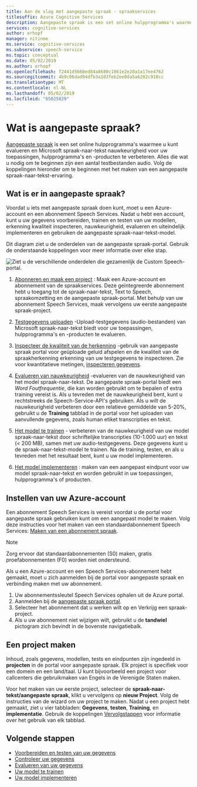 ```yaml
---
title: Aan de slag met aangepaste spraak - spraakservices
titlesuffix: Azure Cognitive Services
description: Aangepaste spraak is een set online hulpprogramma's waarmee u kunt evalueren en Microsoft spraak-naar-tekst nauwkeurigheid voor uw toepassingen, hulpprogramma's en -producten te verbeteren. Alles die wat u nodig om te beginnen zijn een aantal testbestanden audio. Volg de koppelingen hieronder om te beginnen met het maken van een aangepaste spraak-naar-tekst-ervaring.
services: cognitive-services
author: erhopf
manager: nitinme
ms.service: cognitive-services
ms.subservice: speech-service
ms.topic: conceptual
ms.date: 05/02/2019
ms.author: erhopf
ms.openlocfilehash: f2441d5660ed84a8680c1861e2e20a1a17ee4762
ms.sourcegitcommit: 4b9c06dad94dfb3a103feb2ee0da5a6202c910cc
ms.translationtype: MT
ms.contentlocale: nl-NL
ms.lasthandoff: 05/02/2019
ms.locfileid: "65025829"
---
```

# <a name="what-is-custom-speech"></a>Wat is aangepaste spraak?

[Aangepaste spraak](https://aka.ms/custom-speech) is een set online hulpprogramma's waarmee u kunt evalueren en Microsoft spraak-naar-tekst nauwkeurigheid voor uw toepassingen, hulpprogramma's en -producten te verbeteren. Alles die wat u nodig om te beginnen zijn een aantal testbestanden audio. Volg de koppelingen hieronder om te beginnen met het maken van een aangepaste spraak-naar-tekst-ervaring.

## <a name="whats-in-custom-speech"></a>Wat is er in aangepaste spraak?

Voordat u iets met aangepaste spraak doen kunt, moet u een Azure-account en een abonnement Speech Services. Nadat u hebt een account, kunt u uw gegevens voorbereiden, trainen en testen van uw modellen, erkenning kwaliteit inspecteren, nauwkeurigheid, evalueren en uiteindelijk implementeren en gebruiken de aangepaste spraak-naar-tekst-model.

Dit diagram ziet u de onderdelen van de aangepaste spraak-portal. Gebruik de onderstaande koppelingen voor meer informatie over elke stap.

![Ziet u de verschillende onderdelen die gezamenlijk de Custom Speech-portal.](./media/custom-speech/custom-speech-overview.png)

1. [Abonneren en maak een project](#set-up-your-azure-account) : Maak een Azure-account en abonnement van de spraakservices. Deze geïntegreerde abonnement hebt u toegang tot de spraak-naar-tekst, Text to Speech, spraakomzetting en de aangepaste spraak-portal. Met behulp van uw abonnement Speech Services, maak vervolgens uw eerste aangepaste spraak-project.

2. [Testgegevens uploaden](how-to-custom-speech-test-data.md) -Upload-testgegevens (audio-bestanden) van Microsoft spraak-naar-tekst biedt voor uw toepassingen, hulpprogramma's en -producten te evalueren.

3. [Inspecteer de kwaliteit van de herkenning](how-to-custom-speech-inspect-data.md) -gebruik van aangepaste spraak portal voor geüploade geluid afspelen en de kwaliteit van de spraakherkenning erkenning van uw testgegevens te inspecteren. Zie voor kwantitatieve metingen, [inspecteren gegevens](how-to-custom-speech-inspect-data.md).

4. [Evalueren van nauwkeurigheid](how-to-custom-speech-evaluate-data.md) -evalueren van de nauwkeurigheid van het model spraak-naar-tekst. De aangepaste spraak-portal biedt een *Word Foutfrequentie*, die kan worden gebruikt om te bepalen of extra training vereist is. Als u tevreden met de nauwkeurigheid bent, kunt u rechtstreeks de Speech-Service-API's gebruiken. Als u wilt de nauwkeurigheid verbeteren door een relatieve gemiddelde van 5-20%, gebruikt u de **Training** tabblad in de portal voor het uploaden van aanvullende gegevens, zoals human etiket transcripties en tekst.

5. [Het model te trainen](how-to-custom-speech-train-model.md) - verbeteren van de nauwkeurigheid van uw model spraak-naar-tekst door schriftelijke transcripties (10-1.000 uur) en tekst (< 200 MB), samen met uw audio-testgegevens. Deze gegevens kunt u de spraak-naar-tekst-model te trainen. Na de training, testen, en als u tevreden met het resultaat bent, kunt u uw model implementeren.

6. [Het model implementeren](how-to-custom-speech-deploy-model.md) : maken van een aangepast eindpunt voor uw model spraak-naar-tekst en worden gebruikt in uw toepassingen, hulpprogramma's of producten.

## <a name="set-up-your-azure-account"></a>Instellen van uw Azure-account

Een abonnement Speech Services is vereist voordat u de portal voor aangepaste spraak gebruiken kunt om een aangepast model te maken. Volg deze instructies voor het maken van een standaardabonnement Speech Services: [Maken van een abonnement spraak](https://docs.microsoft.com/en-us/azure/cognitive-services/speech-service/get-started#new-azure-account).

> [!NOTE]
> Zorg ervoor dat standaardabonnementen (S0) maken, gratis proefabonnementen (F0) worden niet ondersteund.

Als u een Azure-account en een Speech Services-abonnement hebt gemaakt, moet u zich aanmelden bij de portal voor aangepaste spraak en verbinding maken met uw abonnement.

1. Uw abonnementssleutel Speech Services ophalen uit de Azure portal.
2. Aanmelden bij de [aangepaste spraak portal](https://aka.ms/custom-speech).
3. Selecteer het abonnement dat u werken wilt op en Verkrijg een spraak-project.
4. Als u uw abonnement niet wijzigen wilt, gebruikt u de **tandwiel** pictogram zich bevindt in de bovenste navigatiebalk.

## <a name="how-to-create-a-project"></a>Een project maken

Inhoud, zoals gegevens, modellen, tests en eindpunten zijn ingedeeld in **projecten** in de portal voor aangepaste spraak. Elk project is specifiek voor een domein en een land/taal. U kunt bijvoorbeeld een project voor callcenters die gebruikmaken van Engels in de Verenigde Staten maken.

Voor het maken van uw eerste project, selecteer de **spraak-naar-tekst/aangepaste spraak**, klikt u vervolgens op **nieuw Project**. Volg de instructies van de wizard om uw project te maken. Nadat u een project hebt gemaakt, ziet u vier tabbladen: **Gegevens**, **testen**, **Training**, en **implementatie**. Gebruik de koppelingen [Vervolgstappen](#next-steps) voor informatie over het gebruik van elk tabblad.

## <a name="next-steps"></a>Volgende stappen

* [Voorbereiden en testen van uw gegevens](how-to-custom-speech-test-data.md)
* [Controleer uw gegevens](how-to-custom-speech-inspect-data.md)
* [Evalueren van uw gegevens](how-to-custom-speech-evaluate-data.md)
* [Uw model te trainen](how-to-custom-speech-train-model.md)
* [Uw model implementeren](how-to-custom-speech-deploy-model.md)
